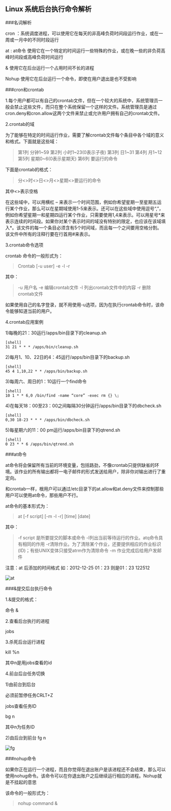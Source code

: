 Linux 系统后台执行命令解析
--------------------------

###名词解析

cron ：系统调度进程，可以使用它在每天的非高峰负荷时间段运行作业，或在一周或一月中的不同时段运行

at : at命令 使用它在一个特定的时间运行一些特殊的作业，或在晚一些的非负荷高峰时间段或高峰负荷时间运行

& 使用它在后台运行一个占用时间不长的进程

Nohup 使用它在后台运行一个命令，即使在用户退出是也不受影响 

###cron和crontab 

1.每个用户都可以有自己的crontab文件，但在一个较大的系统中，系统管理员一般会禁止这些文件，而只在整个系统保留一个这样的文件。系统管理员是通过cron.deny和cron.allow这两个文件来禁止或允许用户拥有自己的crontab文件。

2.crontab的域

为了能够在特定的时间运行作业，需要了解crontab文件每个条目中各个域的意义和格式。下面就是这些域：

>第1列        分钟1~59
>第2列        小时1~23(0表示子夜)
>第3列        日1~31
>第4列        月1~12
>第5列        星期0~6(0表示星期天)
>第6列        要运行的命令

下面是crontab的格式：

>分<>时<>日<>月<>星期<>要运行的命令

其中<>表示空格

在这些域中，可以用横杠 – 来表示一个时间范围，例如你希望星期一至星期五运行某个作业，那么可以在星期域使用1-5来表示。还可以在这些域中使用逗号“,”，例如你希望星期一和星期四运行某个作业，只需要使用1,4来表示。可以用星号\*来表示连续的时间段。如果你对某个表示时间的域没有特别的限定，也应该在该域填入*。该文件的每一个条目必须含有5个时间域，而且每一个之间要用空格分割。该文件中所有的注释行要在行首用#来表示。


3.crontab命令选项

crontab 命令的一般形式为：

>Crontab [-u user] -e -l -r

其中：

>-u 用户名
>-e 编辑crontab文件
>-l 列出crontab文件中的内容
>-r 删除crontab文件

如果使用自己的名字登录，就不用使用-u选项，因为在执行crontab命令时，该命令能够知道当前的用户。

4.crontab应用案例

1)每晚的21：30运行/apps/bin目录下的cleanup.sh

	[shell]
    31 21 * * * /apps/bin/cleanup.sh

2)每月1、10、22日的4：45运行/apps/bin目录下的backup.sh

	[shell]
    45 4 1,10,22 * * /apps/bin/backup.sh

3)每周六、周日的1：10运行一个find命令

	[shell]
    10 1 * * 6,0 /bin/find -name “core” -exec rm {} \;

4)在每天18：00至23：00之间每隔30分钟运行/apps/bin目录下的dbcheck.sh

	[shell]
    0,30 18-23 * * * /apps/bin/dbcheck.sh

5)每星期六的11：00 pm运行/apps/bin目录下的qtrend.sh

	[shell]
    0 23 * * 6 /apps/bin/qtrend.sh 

###at命令

at命令将会保留所有当前的环境变量，包括路劲，不像crontab只提供缺省的环境。该作业的所有输出都将一电子邮件的形式发送给用户，除非你对输出进行了重定向。

和crontab一样，根用户可以通过/etc目录下的at.allow和at.deny文件来控制那些用户可以使用at命令，那些用户不行。

at命令的基本形式为：

>at [-f script] [-m -l -r] [time] [date]

其中：

>-f script 是所要提交的脚本或命令
>-l列出当前等待运行的作业。atq命令具有相同的作用
>-r清除作业。为了清除某个作业，还要提供相应的作业标识(ID)；有些UNIX变体只接受atrm作为清除命令
>-m 作业完成后给用户发邮件

注意：at 后添加的时间格式   如：2012-12-25 01：23  则是01：23  122512 

![at][linux-cron-001-010]

###&提交后台执行命令 

1.&提交的格式：

  命令 &

2.查看后台执行的进程

  jobs

3.杀死后台运行进程

  kill %n

  其中n是用jobs查看的id

4.前台后台任务切换

  1)由前台到后台

  必须前暂停任务CRLT+Z

  jobs查看任务ID

  bg n

  其中n为任务ID

  2)由后台到前台
  fg n 

![fg][linux-cron-002-010]

###nohup命令

如果你正在运行一个进程，而且你觉得在退出账户是该进程还不会结束，那么可以使用nohug命令。该命令可以在你退出账户之后继续运行相应的进程。Nohup就是不挂起的意思

该命令的一般形式为：

>nohup command &


[linux-cron-001-010]: /linux/linux-cron-001-010.png
[linux-cron-002-010]: /linux/linux-cron-002-010.png
